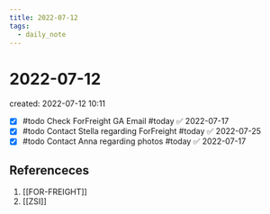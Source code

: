 ```yaml
---
title: 2022-07-12
tags:
  - daily_note
---
```


# 2022-07-12
created: 2022-07-12 10:11

- [x] #todo Check ForFreight GA Email #today ✅ 2022-07-17
- [x] #todo Contact Stella regarding ForFreight #today ✅ 2022-07-25
- [x] #todo Contact Anna regarding photos #today ✅ 2022-07-17

## Referenceces
1. [[FOR-FREIGHT]] 
2. [[ZSI]]
